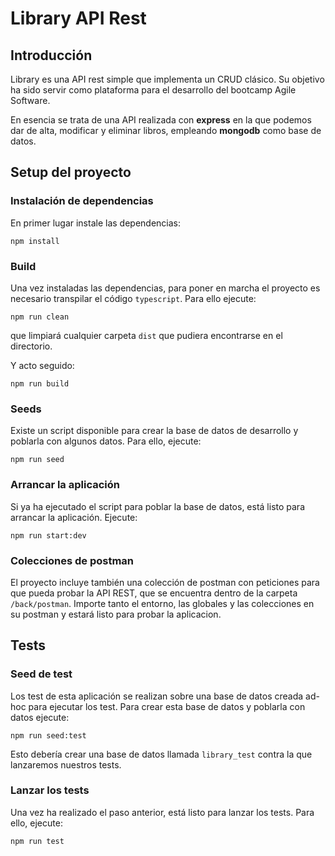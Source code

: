 # Library API Rest

## Introducción

Library es una API rest simple que implementa un CRUD clásico. Su objetivo ha sido servir como plataforma para el desarrollo del bootcamp Agile Software.

En esencia se trata de una API realizada con **express** en la que podemos dar de alta, modificar y eliminar libros, empleando **mongodb** como base de datos.

## Setup del proyecto

### Instalación de dependencias

En primer lugar instale las dependencias:

```
npm install
```

### Build

Una vez instaladas las dependencias, para poner en marcha el proyecto es necesario transpilar el código `typescript`. Para ello ejecute:

```
npm run clean
```

que limpiará cualquier carpeta `dist` que pudiera encontrarse en el directorio.

Y acto seguido:

```
npm run build
```

### Seeds

Existe un script disponible para crear la base de datos de desarrollo y poblarla con algunos datos. Para ello, ejecute:

```
npm run seed
```

### Arrancar la aplicación

Si ya ha ejecutado el script para poblar la base de datos, está listo para arrancar la aplicación. Ejecute:

```
npm run start:dev
```

### Colecciones de postman

El proyecto incluye también una colección de postman con peticiones para que pueda probar la API REST, que se encuentra dentro de la carpeta `/back/postman`. Importe tanto el entorno, las globales y las colecciones en su postman y estará listo para probar la aplicacion.

## Tests

### Seed de test

Los test de esta aplicación se realizan sobre una base de datos creada ad-hoc para ejecutar los test. Para crear esta base de datos y poblarla con datos ejecute:

```
npm run seed:test
```

Esto debería crear una base de datos llamada `library_test` contra la que lanzaremos nuestros tests.

### Lanzar los tests

Una vez ha realizado el paso anterior, está listo para lanzar los tests. Para ello, ejecute:

```
npm run test
```
